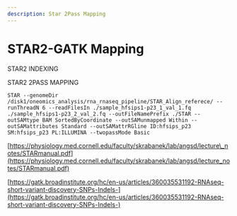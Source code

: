 ```yaml
---
description: Star 2Pass Mapping
---
```


# STAR2-GATK Mapping



STAR2 INDEXING



STAR2 2PASS MAPPING

```text
STAR --genomeDir /disk1/oneomics_analysis/rna_rnaseq_pipeline/STAR_Align_referece/ --runThreadN 6 --readFilesIn ./sample_hfsips1-p23_1_val_1.fq ./sample_hfsips1-p23_2_val_2.fq --outFileNamePrefix ./STAR --outSAMtype BAM SortedByCoordinate --outSAMunmapped Within --outSAMattributes Standard --outSAMattrRGline ID:hfsips_p23 SM:hfsips_p23 PL:ILLUMINA --twopassMode Basic
```

[https://physiology.med.cornell.edu/faculty/skrabanek/lab/angsd/lecture\_notes/STARmanual.pdf](https://physiology.med.cornell.edu/faculty/skrabanek/lab/angsd/lecture_notes/STARmanual.pdf)

[https://gatk.broadinstitute.org/hc/en-us/articles/360035531192-RNAseq-short-variant-discovery-SNPs-Indels-](https://gatk.broadinstitute.org/hc/en-us/articles/360035531192-RNAseq-short-variant-discovery-SNPs-Indels-)

